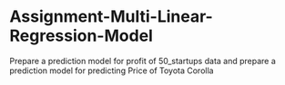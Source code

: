 # Assignment-Multi-Linear-Regression-Model
Prepare a prediction model for profit of 50_startups data and prepare a prediction model for predicting Price of  Toyota Corolla
